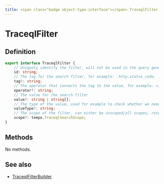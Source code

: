 ```yaml
---
title: <span class="badge object-type-interface"></span> TraceqlFilter
---
```

# <span class="badge object-type-interface"></span> TraceqlFilter

## Definition

```typescript
export interface TraceqlFilter {
	// Uniquely identify the filter, will not be used in the query generation
	id: string;
	// The tag for the search filter, for example: .http.status_code, .service.name, status
	tag?: string;
	// The operator that connects the tag to the value, for example: =, >, !=, =~
	operator?: string;
	// The value for the search filter
	value?: string | string[];
	// The type of the value, used for example to check whether we need to wrap the value in quotes when generating the query
	valueType?: string;
	// The scope of the filter, can either be unscoped/all scopes, resource or span
	scope?: tempo.TraceqlSearchScope;
}

```
## Methods

No methods.
## See also

 * <span class="badge builder"></span> [TraceqlFilterBuilder](./builder-TraceqlFilterBuilder.md)
